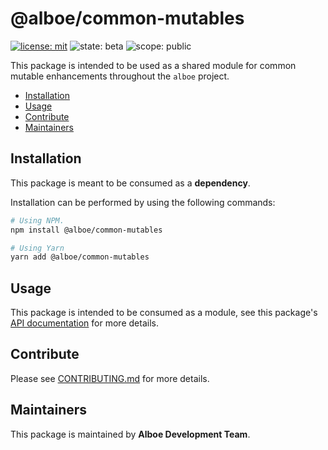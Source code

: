 # @alboe/common-mutables

[![license: mit](https://img.shields.io/badge/License-MIT-blueviolet?style=flat-square)](https://github.com/alboe-development/alboe/blob/main/LICENSE)
![state: beta](https://img.shields.io/badge/State\-Beta-blue?style=flat-square)
![scope: public](https://img.shields.io/badge/Scope-Public-darkgreen?style=flat-square)

This package is intended to be used as a shared module for common mutable enhancements throughout the `alboe` project.

* [Installation](#installation)
* [Usage](#usage)
* [Contribute](#contribute)
* [Maintainers](#maintainers)

## Installation

This package is meant to be consumed as a **dependency**.

Installation can be performed by using the following commands:

```bash
# Using NPM.
npm install @alboe/common-mutables

# Using Yarn
yarn add @alboe/common-mutables
```

## Usage

This package is intended to be consumed as a module, see this package's [API documentation]() for more details.

## Contribute

Please see [CONTRIBUTING.md](https://github.com/alboe-development/alboe/blob/main/CONTRIBUTING.md) for more details.

## Maintainers

This package is maintained by **Alboe Development Team**.

